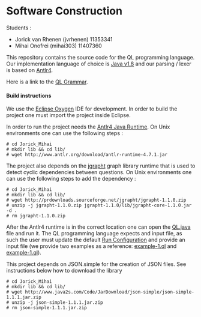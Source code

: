 Software Construction
================================

Students :
 * Jorick van Rhenen   (jvrhenen)   11353341
 * Mihai Onofrei       (mihai303)   11407360       


This repository contains the source code for the QL programming language.
Our implementation language of choice is [Java v1.8](http://www.oracle.com/technetwork/java/javase/downloads/jdk8-downloads-2133151.html) and our parsing / lexer is based on [Antlr4](http://www.antlr.org/).

Here is a link to the [QL Grammar](src/org/uva/jomi/ql/parser/antlr/QL.g4).

#### Build instructions

We use the [Eclipse Oxygen](https://www.eclipse.org/downloads/packages/eclipse-ide-java-developers/oxygen2) IDE for development. In order to build the project one must import the project inside Eclipse.

In order to run the project needs the [Antlr4 Java Runtime](http://www.antlr.org/download/antlr-runtime-4.7.1.jar). On Unix environments one can use the following steps :

```
# cd Jorick_Mihai
# mkdir lib && cd lib/
# wget http://www.antlr.org/download/antlr-runtime-4.7.1.jar
``` 

The project also depends on the [jgrapht](http://jgrapht.org/) graph library runtime that is used to detect cyclic dependencies between questions.  On Unix environments one can use the following steps to add the dependency :

```
# cd Jorick_Mihai
# mkdir lib && cd lib/
# wget http://prdownloads.sourceforge.net/jgrapht/jgrapht-1.1.0.zip
# unzip -j jgrapht-1.1.0.zip jgrapht-1.1.0/lib/jgrapht-core-1.1.0.jar -d .
# rm jgrapht-1.1.0.zip
```

After the Antlr4 runtime is in the correct location one can open the [QL.java](src/org/uva/jomi/QL.java) file and run it. The QL programming language expects and input file, as such the user must update the default [Run Configuration](https://help.eclipse.org/kepler/index.jsp?topic=%2Forg.eclipse.cdt.doc.user%2Ftasks%2Fcdt_t_run_com.htm) and
 provide an input file (we provide two examples as a reference: [example-1.ql](example-1.ql) and [example-1.ql](example-2.ql)).  
 
 
 This project depends on JSON.simple for the creation of JSON files. See instructions below how to download the library
 
 ```
# cd Jorick_Mihai
# mkdir lib && cd lib/
# wget http://www.java2s.com/Code/JarDownload/json-simple/json-simple-1.1.1.jar.zip
# unzip -j json-simple-1.1.1.jar.zip
# rm json-simple-1.1.1.jar.zip
```
 
 